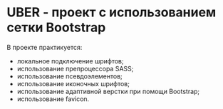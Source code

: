 # UBER - проект с использованием сетки Bootstrap
В проекте практикуется:
- локальное подключение шрифтов;
- использование препроцессора SASS;
- использование псевдоэлементов;
- использование иконочных шрифтов;
- использование адаптивной верстки при помощи Bootstrap;
- использование favicon.
